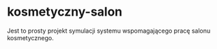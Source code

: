 # kosmetyczny-salon
Jest to prosty projekt symulacji systemu wspomagającego pracę salonu kosmetycznego.

